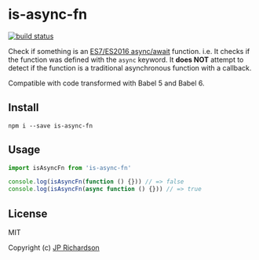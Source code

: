 is-async-fn
===========

[![build status](https://api.travis-ci.org/jprichardson/is-async-fn.svg)](http://travis-ci.org/jprichardson/is-async-fn)

Check if something is an [ES7/ES2016 async/await](http://pouchdb.com/2015/03/05/taming-the-async-beast-with-es7.html) function.
i.e. It checks if the function was defined with the `async` keyword. It **does NOT** attempt to detect if the function is a traditional asynchronous function with a callback.

Compatible with code transformed with Babel 5 and Babel 6.


Install
-------

    npm i --save is-async-fn


Usage
-----

```js
import isAsyncFn from 'is-async-fn'

console.log(isAsyncFn(function () {})) // => false
console.log(isAsyncFn(async function () {})) // => true
```

License
-------

MIT

Copyright (c) [JP Richardson](https://github.com/jprichardson)
